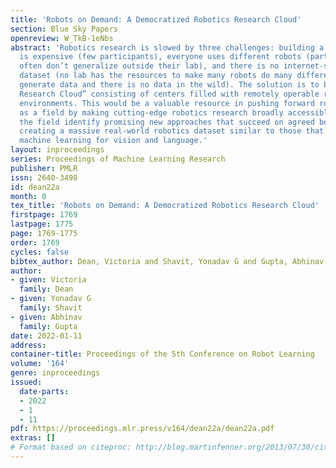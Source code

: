 ```yaml
---
title: 'Robots on Demand: A Democratized Robotics Research Cloud'
section: Blue Sky Papers
openreview: W_TkB-1eNbs
abstract: 'Robotics research is slowed by three challenges: building a robotics lab
  is expensive (few participants), everyone uses different robots (participants’ findings
  often don’t generalize outside their lab), and there is no internet-scale robotics
  dataset (no lab has the resources to make many robots do many different tasks to
  generate data and there is no data in the wild). The solution is to build a “Robotics
  Research Cloud” consisting of centers filled with remotely operable robots in standardized
  environments. This would be a valuable resource in pushing forward robot learning
  as a field by making cutting-edge robotics research broadly accessible, helping
  the field identify promising new approaches that succeed on agreed benchmarks, and
  creating a massive real-world robotics dataset similar to those that have revolutionized
  machine learning for vision and language.'
layout: inproceedings
series: Proceedings of Machine Learning Research
publisher: PMLR
issn: 2640-3498
id: dean22a
month: 0
tex_title: 'Robots on Demand: A Democratized Robotics Research Cloud'
firstpage: 1769
lastpage: 1775
page: 1769-1775
order: 1769
cycles: false
bibtex_author: Dean, Victoria and Shavit, Yonadav G and Gupta, Abhinav
author:
- given: Victoria
  family: Dean
- given: Yonadav G
  family: Shavit
- given: Abhinav
  family: Gupta
date: 2022-01-11
address:
container-title: Proceedings of the 5th Conference on Robot Learning
volume: '164'
genre: inproceedings
issued:
  date-parts:
  - 2022
  - 1
  - 11
pdf: https://proceedings.mlr.press/v164/dean22a/dean22a.pdf
extras: []
# Format based on citeproc: http://blog.martinfenner.org/2013/07/30/citeproc-yaml-for-bibliographies/
---
```

